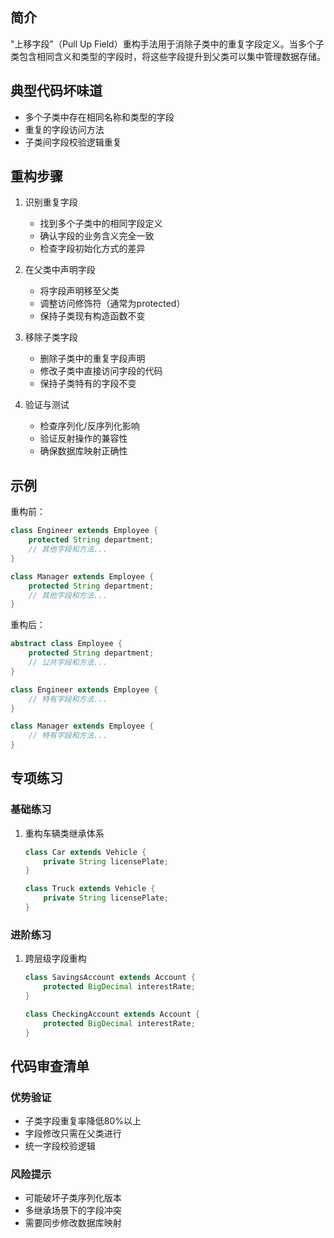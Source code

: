 ## 简介
"上移字段"（Pull Up Field）重构手法用于消除子类中的重复字段定义。当多个子类包含相同含义和类型的字段时，将这些字段提升到父类可以集中管理数据存储。

## 典型代码坏味道
- 多个子类中存在相同名称和类型的字段
- 重复的字段访问方法
- 子类间字段校验逻辑重复

## 重构步骤
1. 识别重复字段
   - 找到多个子类中的相同字段定义
   - 确认字段的业务含义完全一致
   - 检查字段初始化方式的差异

2. 在父类中声明字段
   - 将字段声明移至父类
   - 调整访问修饰符（通常为protected）
   - 保持子类现有构造函数不变

3. 移除子类字段
   - 删除子类中的重复字段声明
   - 修改子类中直接访问字段的代码
   - 保持子类特有的字段不变

4. 验证与测试
   - 检查序列化/反序列化影响
   - 验证反射操作的兼容性
   - 确保数据库映射正确性

## 示例
重构前：

```java
class Engineer extends Employee {
    protected String department;
    // 其他字段和方法...
}

class Manager extends Employee {
    protected String department;
    // 其他字段和方法...
}
```

重构后：

```java
abstract class Employee {
    protected String department;
    // 公共字段和方法...
}

class Engineer extends Employee {
    // 特有字段和方法...
}

class Manager extends Employee {
    // 特有字段和方法...
}
```

## 专项练习
### 基础练习
1. 重构车辆类继承体系

    ```java
    class Car extends Vehicle {
        private String licensePlate;
    }
    
    class Truck extends Vehicle {
        private String licensePlate;
    }
    ```

### 进阶练习
1. 跨层级字段重构

    ```java
    class SavingsAccount extends Account {
        protected BigDecimal interestRate;
    }
    
    class CheckingAccount extends Account {
        protected BigDecimal interestRate;
    }
    ```

## 代码审查清单
### 优势验证
- 子类字段重复率降低80%以上
- 字段修改只需在父类进行
- 统一字段校验逻辑

### 风险提示
- 可能破坏子类序列化版本
- 多继承场景下的字段冲突
- 需要同步修改数据库映射

